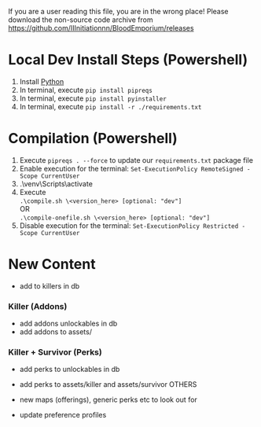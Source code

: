 If you are a user reading this file, you are in the wrong place!
Please download the non-source code archive from https://github.com/IIInitiationnn/BloodEmporium/releases

# Local Dev Install Steps (Powershell)
1. Install [Python](https://www.python.org/downloads/)
1. In terminal, execute `pip install pipreqs`
1. In terminal, execute `pip install pyinstaller`
1. In terminal, execute `pip install -r ./requirements.txt`

# Compilation (Powershell)
1. Execute `pipreqs . --force` to update our `requirements.txt` package file
1. Enable execution for the terminal: `Set-ExecutionPolicy RemoteSigned -Scope CurrentUser`
1. .\venv\Scripts\activate
1. Execute  
    `.\compile.sh \<version_here> [optional: "dev"]`  
    OR  
    `.\compile-onefile.sh \<version_here> [optional: "dev"]`  
1. Disable execution for the terminal: `Set-ExecutionPolicy Restricted -Scope CurrentUser`

# New Content
- add to killers in db
### Killer (Addons)
- add addons unlockables in db
- add addons to assets/<killer>
### Killer + Survivor (Perks)
- add perks to unlockables in db
- add perks to assets/killer and assets/survivor
OTHERS
- new maps (offerings), generic perks etc to look out for

- update preference profiles